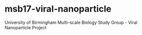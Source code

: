 # msb17-viral-nanoparticle
University of Birmingham Multi-scale Biology Study Group - Viral Nanoparticle Project
